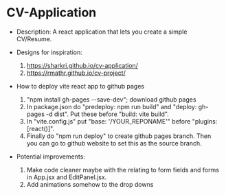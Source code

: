 # CV-Application

- Description: A react application that lets you create a simple 
    CV/Resume.

-   Designs for inspiration:
    1. https://sharkri.github.io/cv-application/
    2. https://rmathr.github.io/cv-project/

- How to deploy vite react app to github pages
    1. "npm install gh-pages --save-dev"; download github pages
    2. In package.json do "predeploy: npm run build" and "deploy: gh-pages -d dist". Put these before "build: vite build".
    3. In "vite.config.js" put "base: '/YOUR_REPONAME'" before "plugins: [react()]".
    4. Finally do "npm run deploy" to create github pages branch. Then you can go to github website to set this as the source branch.

- Potential improvements:
    1. Make code cleaner maybe with the relating to form fields and forms in App.jsx and EditPanel.jsx.
    2. Add animations somehow to the drop downs
    